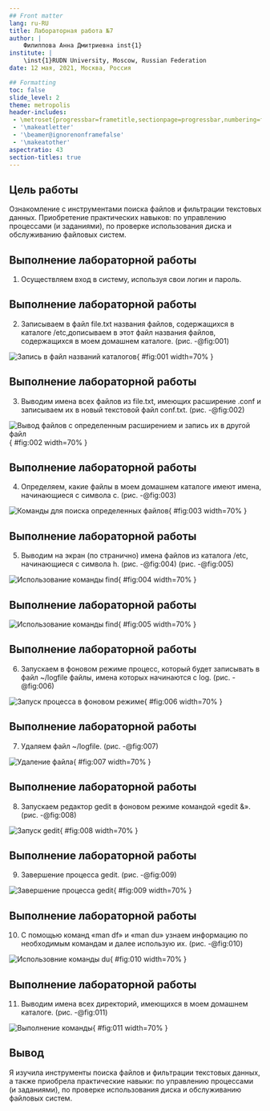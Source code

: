 ```yaml
---
## Front matter
lang: ru-RU
title: Лабораторная работа №7
author: |
	Филиппова Анна Дмитриевна inst{1}
institute: |
	\inst{1}RUDN University, Moscow, Russian Federation
date: 12 мая, 2021, Москва, Россия

## Formatting
toc: false
slide_level: 2
theme: metropolis
header-includes: 
 - \metroset{progressbar=frametitle,sectionpage=progressbar,numbering=fraction}
 - '\makeatletter'
 - '\beamer@ignorenonframefalse'
 - '\makeatother'
aspectratio: 43
section-titles: true
---
```


## Цель работы

Ознакомление с инструментами поиска файлов и фильтрации текстовых данных. Приобретение практических навыков: по управлению процессами (и заданиями), по проверке использования диска и обслуживанию файловых систем.

## Выполнение лабораторной работы

1. Осуществляем вход в систему, используя свои логин и пароль. 

## Выполнение лабораторной работы

2.  Записываем  в файл file.txt названия файлов, содержащихся в каталоге /etc,дописываем в этот файл названия файлов, содержащихся в моем домашнем каталоге. (рис. -@fig:001)

![Запись в файл названий каталогов](image7/m1(1).png){ #fig:001 width=70% }

## Выполнение лабораторной работы

3. Выводим имена всех файлов из file.txt, имеющих расширение .conf и записываем их в новый текстовой файл conf.txt. (рис. -@fig:002)

![Вывод файлов с определенным расширением и запись их в другой файл](image7/m2.png){ #fig:002 width=70% }

## Выполнение лабораторной работы

4. Определяем, какие файлы в моем домашнем каталоге имеют имена, начинающиеся с символа c. (рис. -@fig:003)

![Команды для поиска определенных файлов](image7/m3.png){ #fig:003 width=70% }

## Выполнение лабораторной работы

5. Выводим на экран (по странично) имена файлов из каталога /etc, начинающиеся с символа h. (рис. -@fig:004) (рис. -@fig:005) 

![Использование команды find](image7/m4(1).png){ #fig:004 width=70% }

## Выполнение лабораторной работы

 ![Использование команды find](image7/m4(2).png){ #fig:005 width=70% }

## Выполнение лабораторной работы

6.  Запускаем в фоновом режиме процесс, который будет записывать в файл ~/logfile файлы, имена которых начинаются с log. (рис. -@fig:006) 

![Запуск процесса в фоновом режиме](image7/m5(1).png){ #fig:006 width=70% }

## Выполнение лабораторной работы

7. Удаляем файл ~/logfile. (рис. -@fig:007) 

![Удаление файла](image7/m6.png){ #fig:007 width=70% }

## Выполнение лабораторной работы

8. Запускаем редактор gedit в фоновом режиме командой «gedit &». (рис. -@fig:008) 

![Запуск gedit](image7/m7.png){ #fig:008 width=70% }

## Выполнение лабораторной работы

9. Завершение процесса gedit. (рис. -@fig:009) 

![Завершение процесса gedit](image7/m8(3).png){ #fig:009 width=70% }

## Выполнение лабораторной работы

10. C помощью команд «man df» и «man du» узнаем информацию по необходимым командам и далее использую их. (рис. -@fig:010) 

![Использовние команды du](image7/m9(4).png){ #fig:010 width=70% }

## Выполнение лабораторной работы

11. Выводим имена всех директорий, имеющихся в моем домашнем каталоге. (рис. -@fig:011) 

![Выполнение команды](image7/m10(3).png){ #fig:011 width=70% }

## Вывод

Я изучила инструменты поиска файлов и фильтрации текстовых данных, а также приобрела практические навыки: по управлению процессами (и заданиями), по проверке использования диска и обслуживанию файловых систем.

 
